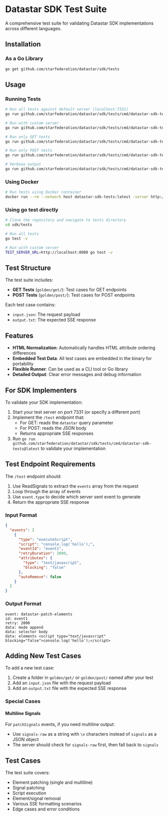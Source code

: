 # Datastar SDK Test Suite

A comprehensive test suite for validating Datastar SDK implementations across different languages.

## Installation

### As a Go Library

```bash
go get github.com/starfederation/datastar/sdk/tests
```

## Usage

### Running Tests

```bash
# Run all tests against default server (localhost:7331)
go run github.com/starfederation/datastar/sdk/tests/cmd/datastar-sdk-tests@latest

# Run with custom server
go run github.com/starfederation/datastar/sdk/tests/cmd/datastar-sdk-tests@latest -server http://localhost:8080

# Run only GET tests
go run github.com/starfederation/datastar/sdk/tests/cmd/datastar-sdk-tests@latest -type get

# Run only POST tests  
go run github.com/starfederation/datastar/sdk/tests/cmd/datastar-sdk-tests@latest -type post

# Verbose output
go run github.com/starfederation/datastar/sdk/tests/cmd/datastar-sdk-tests@latest -v
```

### Using Docker

```bash
# Run tests using Docker container
docker run --rm --network host datastar-sdk-tests:latest -server http://localhost:7331 -v
```

### Using go test directly

```bash
# Clone the repository and navigate to tests directory
cd sdk/tests

# Run all tests
go test -v

# Run with custom server
TEST_SERVER_URL=http://localhost:8080 go test -v
```

## Test Structure

The test suite includes:

- **GET Tests** (`golden/get/`): Test cases for GET endpoints
- **POST Tests** (`golden/post/`): Test cases for POST endpoints

Each test case contains:
- `input.json`: The request payload
- `output.txt`: The expected SSE response

## Features

- **HTML Normalization**: Automatically handles HTML attribute ordering differences
- **Embedded Test Data**: All test cases are embedded in the binary for portability
- **Flexible Runner**: Can be used as a CLI tool or Go library
- **Detailed Output**: Clear error messages and debug information

## For SDK Implementers

To validate your SDK implementation:

1. Start your test server on port 7331 (or specify a different port)
2. Implement the `/test` endpoint that:
   - For GET: reads the `datastar` query parameter
   - For POST: reads the JSON body
   - Returns appropriate SSE responses
3. Run `go run github.com/starfederation/datastar/sdk/tests/cmd/datastar-sdk-tests@latest` to validate your implementation

## Test Endpoint Requirements

The `/test` endpoint should:

1. Use ReadSignals to extract the `events` array from the request
2. Loop through the array of events 
3. Use `event.type` to decide which server sent event to generate
4. Return the appropriate SSE response

### Input Format

```json
{
  "events": [
    {
      "type": "executeScript",
      "script": "console.log('hello');",
      "eventId": "event1",
      "retryDuration": 2000,
      "attributes": {
        "type": "text/javascript",
        "blocking": "false"
      },
      "autoRemove": false
    }
  ]
}
```

### Output Format

```
event: datastar-patch-elements
id: event1
retry: 2000
data: mode append
data: selector body
data: elements <script type="text/javascript" blocking="false">console.log('hello');</script>

```

## Adding New Test Cases

To add a new test case:

1. Create a folder in `golden/get/` or `golden/post/` named after your test
2. Add an `input.json` file with the request payload
3. Add an `output.txt` file with the expected SSE response

### Special Cases

#### Multiline Signals

For `patchSignals` events, if you need multiline output:
- Use `signals-raw` as a string with `\n` characters instead of `signals` as a JSON object
- The server should check for `signals-raw` first, then fall back to `signals`

## Test Cases

The test suite covers:

- Element patching (single and multiline)
- Signal patching  
- Script execution
- Element/signal removal
- Various SSE formatting scenarios
- Edge cases and error conditions